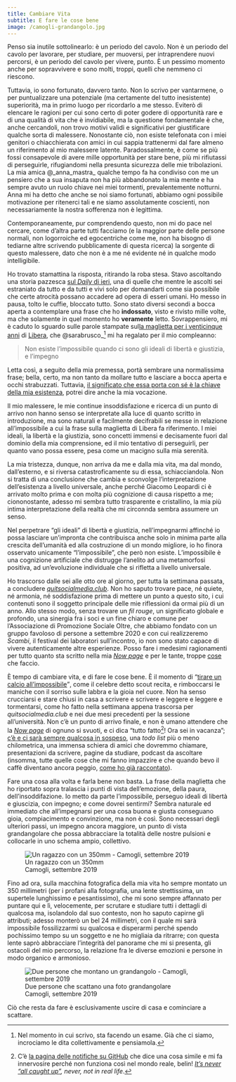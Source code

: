 ```yaml
---
title: Cambiare Vita
subtitle: E fare le cose bene
image: /camogli-grandangolo.jpg
---
```

Penso sia inutile sottolinearlo: è un periodo del cavolo.
Non è un periodo del cavolo per lavorare, per studiare, per muoversi, per intraprendere nuovi percorsi, è un periodo del cavolo per vivere, punto.
È un pessimo momento anche per sopravvivere e sono molti, troppi, quelli che nemmeno ci riescono.

Tuttavia, io sono fortunato, davvero tanto. Non lo scrivo per vantarmene, o per puntualizzare una potenziale (ma certamente del tutto inesistente) superiorità, ma in primo luogo per ricordarlo a me stesso. Eviterò di elencare le ragioni per cui sono certo di poter godere di opportunità rare e di una qualità di vita che è invidiabile, ma la questione fondamentale è che, anche cercandoli, non trovo motivi validi e significativi per giustificare qualche sorta di malessere.
Nonostante ciò, non esiste telefonata con i miei genitori o chiacchierata con amici in cui sappia trattenermi dal fare almeno un riferimento al mio malessere latente. Paradossalmente, è come se più fossi consapevole di avere mille opportunità per stare bene, più mi rifiutassi di perseguirle, rifugiandomi nella presunta sicurezza delle mie tribolazioni. La mia amica @\_anna\_mastra\_ qualche tempo fa ha condiviso con me un pensiero che a sua insaputa non ha più abbandonato la mia mente e ha sempre avuto un ruolo chiave nei miei tormenti, prevalentemente notturni. Anna mi ha detto che anche se noi siamo fortunati, abbiamo ogni possibile motivazione per ritenerci tali e ne siamo assolutamente coscienti, non necessariamente la nostra sofferenza non è legittima.

Contemporaneamente, pur comprendendo questo, non mi do pace nel cercare, come d’altra parte tutti facciamo (e la maggior parte delle persone normali, non logorroiche ed egocentriche come me, non ha bisogno di tediarne altre scrivendo pubblicamente di questa ricerca) la sorgente di questo malessere, dato che non è a me né evidente né in qualche modo intelligibile.

Ho trovato stamattina la risposta, ritirando la roba stesa. Stavo ascoltando una storia pazzesca [sul <cite>Daily</cite> di ieri](https://www.nytimes.com/2021/02/03/podcasts/the-daily/mexico-drug-cartels-miriam-rodriguez.html '“Please, give me back my daughter„ on New York Times’ “The Daily„'), una di quelle che mentre le ascolti sei estraniato da tutto e da tutti e vivi solo per domandarti come sia possibile che certe atrocità possano accadere ad opera di esseri umani. Ho messo in pausa, tolto le cuffie, bloccato tutto. Sono stato diversi secondi a bocca aperta a contemplare una frase che ho **indossato**, visto e rivisto mille volte, ma che solamente in quel momento ho **veramente** letto. Sovrappensiero, mi è caduto lo sguardo sulle parole stampate sul[la maglietta per i venticinque anni](https://sostieni.libera.it/prodotto/la-maglietta-unisex-biani/ 'La maglietta unisex di Biani per i 25 anni di Libera') di [Libera](https://libera.it 'LIBERA, Associazioni, Nomi e Numeri contro le Mafie'), che @sarabrusco_[^1] mi ha regalato per il mio compleanno:

> Non esiste
> l’impossibile
> quando ci sono
> gli ideali
> di libertà e giustizia,
> e l’impegno

Letta così, a seguito della mia premessa, portà sembrare una normalissima frase; bella, certo, ma non tanto da mollare tutto e lasciare a bocca aperta e occhi strabuzzati. Tuttavia, <u>il significato che essa porta con sé è la chiave della mia esistenza</u>, potrei dire anche la mia vocazione.

Il mio malessere, le mie continue insoddisfazione e ricerca di un punto di arrivo non hanno senso se interpretate alla luce di quanto scritto in introduzione, ma sono naturali e facilmente decifrabili se messe in relazione all’impossibile a cui la frase sulla maglietta di Libera fa riferimento. I miei ideali, la libertà e la giustizia, sono concetti immensi e decisamente fuori dal dominio della mia comprensione, ed il mio tentativo di perseguirli, per quanto vano possa essere, pesa come un macigno sulla mia serenità.

La mia tristezza, dunque, non arriva da me e dalla mia vita, ma dal mondo, dall’esterno, e si riversa catastroficamente su di essa, schiacciandola. Non si tratta di una conclusione che cambia e sconvolge l’interpretazione dell’esistenza a livello universale, anche perché Giacomo Leopardi ci è arrivato molto prima e con molta più cognizione di causa rispetto a me; ciononostante, adesso mi sembra tutto trasparente e cristallino, la mia più intima interpretazione della realtà che mi circonnda sembra assumere un senso.

Nel perpetrare “gli ideali” di libertà e giustizia, nell’impegnarmi affinché io possa lasciare un’impronta che contribuisca anche solo in minima parte alla crescita dell’umanità ed alla costruzione di un mondo migliore, io ho finora osservato unicamente “l’impossibile”, che però non esiste. L’impossibile è una cognizione artificiale che distrugge l’anelito ad una metamorfosi positiva, ad un’evoluzione individuale che si rifletta a livello universale.

Ho trascorso dalle sei alle otto ore al giorno, per tutta la settimana passata, a concludere <cite><a href='https://quitsocialmedia.club' target='_blank' title='Quit Social Media'>quitsocialmedia.club</a></cite>. Non ho saputo trovare pace, né quiete, né armonia, né soddisfazione prima di mettere un punto a questo sito, i cui contenuti sono il soggetto principale delle mie riflessioni da ormai più di un anno. Allo stesso modo, senza trovare un <em lang='fr'>fil rouge</em>, un significato globale e profondo, una sinergia fra i soci e un fine chiaro e comune per l’Associazione di Promozione Sociale Oltre, che abbiamo fondato con un gruppo favoloso di persone a settembre 2020 e con cui realizzeremo <cite>Scambi</cite>, il festival dei laboratori sull’incontro, io non sono stato capace di vivere autenticamente altre esperienze. Posso fare i medesimi ragionamenti per tutto quanto sta scritto nella mia [*Now page*](/ora 'Ora') e per le tante, troppe [cose](/cose 'Cose') che faccio.

È tempo di cambiare vita, e di fare le cose bene.
È il momento di <q cite='http://www.ancoraonline.it/2015/04/27/ilaria-iorio-diamo-un-calcio-allimpossibile/'><u><a href='http://www.ancoraonline.it/2015/04/27/ilaria-iorio-diamo-un-calcio-allimpossibile/' target='_blank' title='Tirare un calcio all’impossibile'>tirare un calcio all’impossibile</a></u></q>, come il celebre detto scout recita, e rimboccarsi le maniche con il sorriso sulle labbra e la gioia nel cuore. Non ha senso crucciarsi e stare chiusi in casa a scrivere e scrivere e leggere e leggere e tormentarsi, come ho fatto nella settimana appena trascorsa per <cite>quitsocialmedia.club</cite> e nei due mesi precedenti per la sessione all’università.
Non c’è un punto di arrivo finale, e non è umano attendere che la [*Now page*](/ora 'Ora') di ognuno si svuoti, e ci dica “tutto fatto[^2]! Ora sei in vacanza”; <u>c’è e ci sarà sempre qualcosa in sospeso</u>, una *todo list* più o meno chilometrica, una immensa schiera di amici che dovremmo chiamare, presentazioni da scrivere, pagine da studiare, podcast da ascoltare (insomma, tutte quelle cose che mi fanno impazzire e che quando bevo il caffè diventano ancora peggio, [come ho già raccontato](/Non-sono-abbastanza 'Non Sono Abbastanza')).

Fare una cosa alla volta e farla bene non basta. La frase della maglietta che ho riportato sopra tralascia i punti di vista dell’emozione, della paura, dell’insoddifazione. Io metto da parte l’impossibile, perseguo ideali di libertà e giuscizia, con impegno; e come dovrei sentirmi? Sembra naturale ed immediato che all’impegnarsi per una cosa buona e giusta conseguano gioia, compiacimento e convinzione, ma non è così. Sono necessari degli ulteriori passi, un impegno ancora maggiore, un punto di vista grandangolare che possa abbracciare la totalità delle nostre pulsioni e collocarle in uno schema ampio, collettivo.

<figure>
  <img src='/camogli-supertele.jpg' alt='Un ragazzo con un 350mm - Camogli, settembre 2019'>
  <figcaption>
    Un ragazzo con un 350mm<br>
    Camogli, settembre 2019
  </figcaption>
</figure>

Fino ad ora, sulla macchina fotografica della mia vita ho sempre montato un 350 millimetri (per i profani alla fotografia, una lente strettissima, un supertele lunghissimo e pesantissimo), che mi sono sempre affannato per puntare qui e lì, velocemente, per scrutare e studiare tutti i dettagli di qualcosa ma, isolandolo dal suo contesto, non ho saputo capirne gli attributi; adesso monterò un bel 24 millimetri, con il quale mi sarà impossibile fossilizzarmi su qualcosa e disperarmi perché spendo pochissimo tempo su un soggetto e ne ho migliaia da ritrarre; con questa lente saprò abbracciare l’integrità del panorame che mi si presenta, gli ostacoli del mio percorso, la relazione fra le diverse emozioni e persone in modo organico e armonioso.

<figure>
  <img src='{{ image }}' alt='Due persone che montano un grandangolo - Camogli, settembre 2019', 'u-photo'>
  <figcaption>
    Due persone che scattano una foto grandangolare<br>
    Camogli, settembre 2019
  </figcaption>
</figure>

Ciò che resta da fare è esclusivamente uscire di casa e cominciare a scattare.

[^1]: Nel momento in cui scrivo, sta facendo un esame. Già che ci siamo, incrociamo le dita collettivamente e pensiamola.
[^2]: C’è [la pagina delle notifiche su GitHub](/github-notifications.jpg 'Empty GitHub notifications page') che dice una cosa simile e mi fa innervosire perché non funziona così nel mondo reale, belin! <em lang='en'><u>It’s never <q>all caught up</q></u>, never, not in real life</em>.
